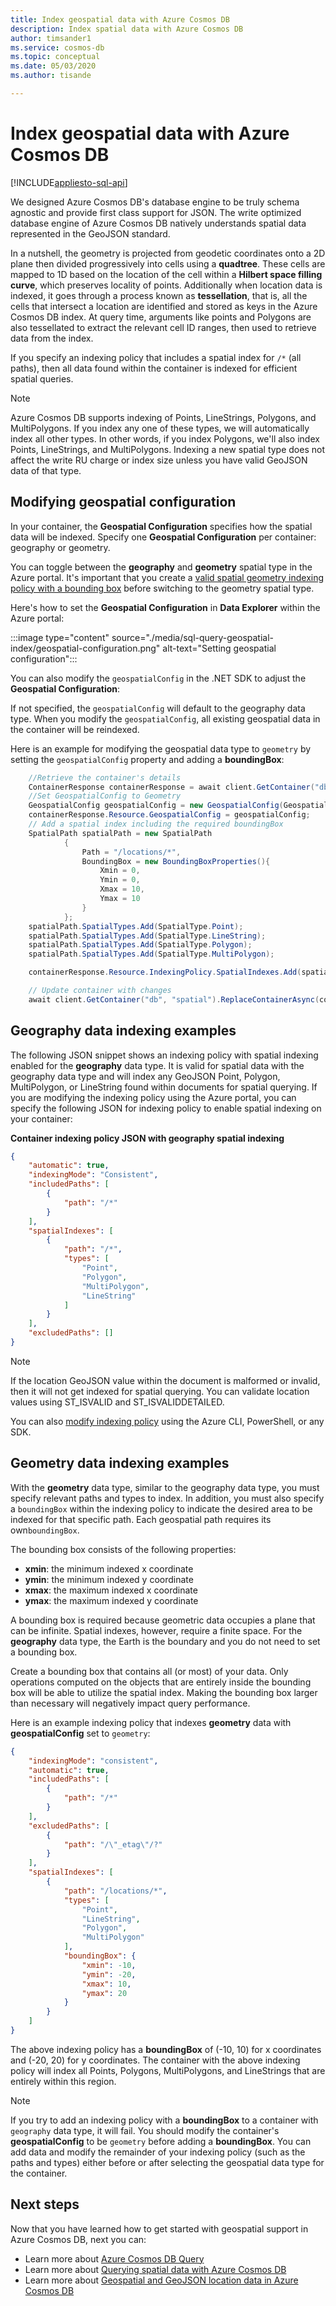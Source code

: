 ```yaml
---
title: Index geospatial data with Azure Cosmos DB
description: Index spatial data with Azure Cosmos DB
author: timsander1
ms.service: cosmos-db
ms.topic: conceptual
ms.date: 05/03/2020
ms.author: tisande

---
```

# Index geospatial data with Azure Cosmos DB
[!INCLUDE[appliesto-sql-api](includes/appliesto-sql-api.md)]

We designed Azure Cosmos DB's database engine to be truly schema agnostic and provide first class support for JSON. The write optimized database engine of Azure Cosmos DB natively understands spatial data represented in the GeoJSON standard.

In a nutshell, the geometry is projected from geodetic coordinates onto a 2D plane then divided progressively into cells using a **quadtree**. These cells are mapped to 1D based on the location of the cell within a **Hilbert space filling curve**, which preserves locality of points. Additionally when location data is indexed, it goes through a process known as **tessellation**, that is, all the cells that intersect a location are identified and stored as keys in the Azure Cosmos DB index. At query time, arguments like points and Polygons are also tessellated to extract the relevant cell ID ranges, then used to retrieve data from the index.

If you specify an indexing policy that includes a spatial index for `/*` (all paths), then all data found within the container is indexed for efficient spatial queries.

> [!NOTE]
> Azure Cosmos DB supports indexing of Points, LineStrings, Polygons, and MultiPolygons. If you index any one of these types, we will automatically index all other types. In other words, if you index Polygons, we'll also index Points, LineStrings, and MultiPolygons. Indexing a new spatial type does not affect the write RU charge or index size unless you have valid GeoJSON data of that type.

## Modifying geospatial configuration

In your container, the **Geospatial Configuration** specifies how the spatial data will be indexed. Specify one **Geospatial Configuration** per container: geography or geometry.

You can toggle between the **geography** and **geometry** spatial type in the Azure portal. It's important that you create a [valid spatial geometry indexing policy with a bounding box](#geometry-data-indexing-examples) before switching to the geometry spatial type.

Here's how to set the **Geospatial Configuration** in **Data Explorer** within the Azure portal:

:::image type="content" source="./media/sql-query-geospatial-index/geospatial-configuration.png" alt-text="Setting geospatial configuration":::

You can also modify the `geospatialConfig` in the .NET SDK to adjust the **Geospatial Configuration**:

If not specified, the `geospatialConfig` will default to the geography data type. When you modify the `geospatialConfig`, all existing geospatial data in the container will be reindexed.

Here is an example for modifying the geospatial data type to `geometry` by setting the `geospatialConfig` property and adding a **boundingBox**:

```csharp
    //Retrieve the container's details
    ContainerResponse containerResponse = await client.GetContainer("db", "spatial").ReadContainerAsync();
    //Set GeospatialConfig to Geometry
    GeospatialConfig geospatialConfig = new GeospatialConfig(GeospatialType.Geometry);
    containerResponse.Resource.GeospatialConfig = geospatialConfig;
    // Add a spatial index including the required boundingBox
    SpatialPath spatialPath = new SpatialPath
            {  
                Path = "/locations/*",
                BoundingBox = new BoundingBoxProperties(){
                    Xmin = 0,
                    Ymin = 0,
                    Xmax = 10,
                    Ymax = 10
                }
            };
    spatialPath.SpatialTypes.Add(SpatialType.Point);
    spatialPath.SpatialTypes.Add(SpatialType.LineString);
    spatialPath.SpatialTypes.Add(SpatialType.Polygon);
    spatialPath.SpatialTypes.Add(SpatialType.MultiPolygon);

    containerResponse.Resource.IndexingPolicy.SpatialIndexes.Add(spatialPath);

    // Update container with changes
    await client.GetContainer("db", "spatial").ReplaceContainerAsync(containerResponse.Resource);
```

## Geography data indexing examples

The following JSON snippet shows an indexing policy with spatial indexing enabled for the **geography** data type. It is valid for spatial data with the geography data type and will index any GeoJSON Point, Polygon, MultiPolygon, or LineString found within documents for spatial querying. If you are modifying the indexing policy using the Azure portal, you can specify the following JSON for indexing policy to enable spatial indexing on your container:

**Container indexing policy JSON with geography spatial indexing**

```json
{
    "automatic": true,
    "indexingMode": "Consistent",
    "includedPaths": [
        {
            "path": "/*"
        }
    ],
    "spatialIndexes": [
        {
            "path": "/*",
            "types": [
                "Point",
                "Polygon",
                "MultiPolygon",
                "LineString"
            ]
        }
    ],
    "excludedPaths": []
}
```

> [!NOTE]
> If the location GeoJSON value within the document is malformed or invalid, then it will not get indexed for spatial querying. You can validate location values using ST_ISVALID and ST_ISVALIDDETAILED.

You can also [modify indexing policy](how-to-manage-indexing-policy.md) using the Azure CLI, PowerShell, or any SDK.

## Geometry data indexing examples

With the **geometry** data type, similar to the geography data type, you must specify relevant paths and types to index. In addition, you must also specify a `boundingBox` within the indexing policy to indicate the desired area to be indexed for that specific path. Each geospatial path requires its own`boundingBox`.

The bounding box consists of the following properties:

- **xmin**: the minimum indexed x coordinate
- **ymin**: the minimum indexed y coordinate
- **xmax**: the maximum indexed x coordinate
- **ymax**: the maximum indexed y coordinate

A bounding box is required because geometric data occupies a plane that can be infinite. Spatial indexes, however, require a finite space. For the **geography** data type, the Earth is the boundary and you do not need to set a bounding box.

Create a bounding box that contains all (or most) of your data. Only operations computed on the objects that are entirely inside the bounding box will be able to utilize the spatial index. Making the bounding box larger than necessary will negatively impact query performance.

Here is an example indexing policy that indexes **geometry** data with **geospatialConfig** set to `geometry`:

```json
{
    "indexingMode": "consistent",
    "automatic": true,
    "includedPaths": [
        {
            "path": "/*"
        }
    ],
    "excludedPaths": [
        {
            "path": "/\"_etag\"/?"
        }
    ],
    "spatialIndexes": [
        {
            "path": "/locations/*",
            "types": [
                "Point",
                "LineString",
                "Polygon",
                "MultiPolygon"
            ],
            "boundingBox": {
                "xmin": -10,
                "ymin": -20,
                "xmax": 10,
                "ymax": 20
            }
        }
    ]
}
```

The above indexing policy has a **boundingBox** of (-10, 10) for x coordinates and (-20, 20) for y coordinates. The container with the above indexing policy will index all Points, Polygons, MultiPolygons, and LineStrings that are entirely within this region.

> [!NOTE]
> If you try to add an indexing policy with a **boundingBox** to a container with `geography` data type, it will fail. You should modify the container's **geospatialConfig** to be `geometry` before adding a **boundingBox**. You can add data and modify the remainder of
> your indexing policy (such as the paths and types) either before or after selecting the geospatial data type for the container.

## Next steps

Now that you have learned how to get started with geospatial support in Azure Cosmos DB, next you can:

* Learn more about [Azure Cosmos DB Query](sql-query-getting-started.md)
* Learn more about [Querying spatial data with Azure Cosmos DB](sql-query-geospatial-query.md)
* Learn more about [Geospatial and GeoJSON location data in Azure Cosmos DB](sql-query-geospatial-intro.md)
